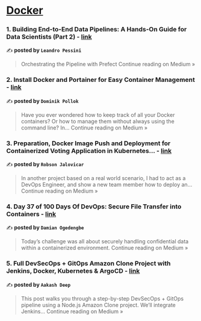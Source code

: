 
<h1><a href=https://medium.com/tag/docker/recommended target="_blank" rel="noopener noreferrer">Docker</a></h1>
<h3>1. Building End-to-End Data Pipelines: A Hands-On Guide for Data Scientists (Part 2) - <a href="https://pessini.medium.com/building-end-to-end-data-pipelines-a-hands-on-guide-for-data-scientists-part-2-60b00bbce6e8?source=rss------docker-5" target="_blank" rel="noopener noreferrer">link</a></h3>

✍️ **posted by `Leandro Pessini`**

<blockquote>Orchestrating the Pipeline with Prefect
Continue reading on Medium »</blockquote>

<h3>2. Install Docker and Portainer for Easy Container Management  - <a href="https://medium.com/@dompollok/install-docker-and-portainer-for-easy-container-management-b3ff4f9b4d86?source=rss------docker-5" target="_blank" rel="noopener noreferrer">link</a></h3>

✍️ **posted by `Dominik Pollok`**

<blockquote>Have you ever wondered how to keep track of all your Docker containers? Or how to manage them without always using the command line?
In…
Continue reading on Medium »</blockquote>

<h3>3. Preparation, Docker Image Push and Deployment for Containerized Voting Application in Kubernetes… - <a href="https://medium.com/@robson.jalovicar/preparation-docker-image-push-and-deployment-for-containerized-voting-application-in-kubernetes-41b09613ca5f?source=rss------docker-5" target="_blank" rel="noopener noreferrer">link</a></h3>

✍️ **posted by `Robson Jalovicar`**

<blockquote>In another project based on a real world scenario, I had to act as a DevOps Engineer, and show a new team member how to deploy an…
Continue reading on Medium »</blockquote>

<h3>4. Day 37 of 100 Days Of DevOps: Secure File Transfer into Containers - <a href="https://tundedamian.medium.com/day-37-of-100-days-of-devops-secure-file-transfer-into-containers-2355949e0c7d?source=rss------docker-5" target="_blank" rel="noopener noreferrer">link</a></h3>

✍️ **posted by `Damian Ogedengbe`**

<blockquote>Today’s challenge was all about securely handling confidential data within a containerized environment.
Continue reading on Medium »</blockquote>

<h3>5.  Full DevSecOps + GitOps Amazon Clone Project with Jenkins, Docker, Kubernetes & ArgoCD - <a href="https://medium.com/@akashdeep960/full-devsecops-gitops-amazon-clone-project-with-jenkins-docker-kubernetes-argocd-1b11a98ab99e?source=rss------docker-5" target="_blank" rel="noopener noreferrer">link</a></h3>

✍️ **posted by `Aakash Deep`**

<blockquote>This post walks you through a step-by-step DevSecOps + GitOps pipeline using a Node.js Amazon Clone project. We’ll integrate Jenkins…
Continue reading on Medium »</blockquote>

